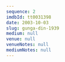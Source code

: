 ```yaml
---
sequence: 2
imdbId: tt0031398
date: 2003-10-03
slug: gunga-din-1939
medium: null
venue: null
venueNotes: null
mediumNotes: null
---
```


